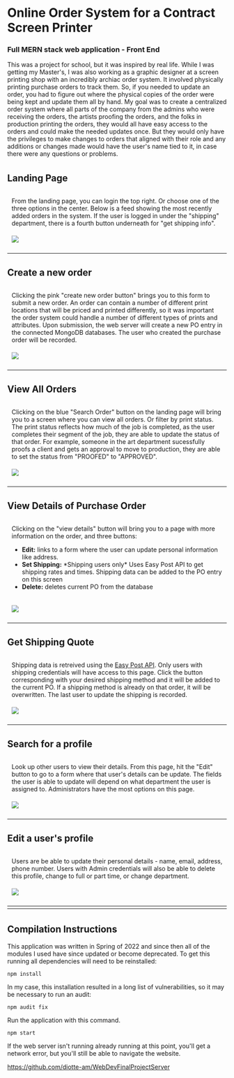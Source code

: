 
# Online Order System for a Contract Screen Printer
### Full MERN stack web application - Front End
This was a project for school, but it was inspired by real life. While I was getting my Master's, I was also working as a graphic designer at a screen printing shop with an incredibly archiac order system. It involved physically printing purchase orders to track them. So, if you needed to update an order, you had to figure out where the physical copies of the order were being kept and update them all by hand. My goal was to create a centralized order system where all parts of the company from the admins who were receiving the orders, the artists proofing the orders, and the folks in production printing the orders, they would all have easy access to the orders and could make the needed updates once. But they would only have the privileges to make changes to orders that aligned with their role and any additions or changes made would have the user's name tied to it, in case there were any questions or problems.
##

 <p style="padding-top: 5px; font-size: 150%"><b>Landing Page</b>
    <div style="display: block; margin: 0 auto; padding: 10px;">
        From the landing page, you can login the top right. Or choose one of the three options in the center. Below is a feed showing the most recently added orders in the system. If the user is logged in under the "shipping" department, there is a fourth button underneath for "get shipping info".  
    </div>
    <div style="display: block; margin: 0 auto; padding: 10px;">
        <img src="images/HomePage.png"> 
    </div>
</p>

<div style=
        "padding-top: 5px;
        clear: both;
        border-top: 1px solid;"
        ></div>

 <p style="padding-top: 5px; font-size: 150%"><b>Create a new order</b>
    <div style="display: block; margin: 0 auto; padding: 10px;">
        Clicking the pink "create new order button" brings you to this form to submit a new order. An order can contain a number of different print locations that will be priced and printed differently, so it was important the order system could handle a number of different types of prints and attributes. Upon submission, the <a ref="https://github.com/diotte-am/WebDevFinalProjectServer"> web server</a> will create a new PO entry in the connected MongoDB databases. The user who created the purchase order will be recorded.
    </div>
    <div style="display: block; margin: 0 auto; padding: 10px;">
        <img src="images/CreateNewOrder.png"> 
    </div>
</p>

<div style="padding-top: 5px;
        clear: both;
        border-top: 1px solid;"></div>

<p style="padding-top: 5px; font-size: 150%"><b>View All Orders</b>
    <div style="display: block; margin: 0 auto; padding: 10px;">
        Clicking on the blue "Search Order" button on the landing page will bring you to a screen where you can view all orders. Or filter by print status. The print status reflects how much of the job is completed, as the user completes their segment of the job, they are able to update the status of that order. For example, someone in the art department sucessfully proofs a client and gets an approval to move to production, they are able to set the status from "PROOFED" to "APPROVED".
    </div>
    <div style="display: block; margin: 0 auto; padding: 10px;">
        <img src="images/AllOrders.png"> 
    </div>
</p>

<div style="padding-top: 5px;
        clear: both;
        border-top: 1px solid;"></div>

<p style="padding-top: 5px; font-size: 150%"><b>View Details of Purchase Order</b>
    <div style="display: block; margin: 0 auto; padding: 10px;">
        Clicking on the "view details" button will bring you to a page with more information on the order, and three buttons:
      <ul>
        <li> <b>Edit:</b> links to a form where the user can update personal information like address.
        <li> <b>Set Shipping:</b> *Shipping users only* Uses Easy Post API to get shipping rates and times. Shipping data can be added to the PO entry on this screen
        <li> <b>Delete:</b> deletes current PO from the database
      </ul>
    </div>
    <div style="display: block; margin: 0 auto; padding: 10px;">
        <img src="images/ViewDetails.png"> 
    </div>
</p>

<div style="padding-top: 5px;
        clear: both;
        border-top: 1px solid;"></div>

<p style="padding-top: 5px; font-size: 150%"><b>Get Shipping Quote</b>
    <div style="display: block; margin: 0 auto; padding: 10px;">
        Shipping data is retreived using the <a href="http://www.easypost.com">Easy Post API</a>. Only users with shipping credentials will have access to this page. Click the button corresponding with your desired shipping method and it will be added to the current PO. If a shipping method is already on that order, it will be overwritten. The last user to update the shipping is recorded.
    </div>
    <div style="display: block; margin: 0 auto; padding: 10px;">
        <img src="images/ShippingRates.png"> 
    </div>
</p>

<div style="padding-top: 5px;
        clear: both;
        border-top: 1px solid;"></div>

<p style="padding-top: 5px; font-size: 150%"><b>Search for a profile</b>
    <div style="display: block; margin: 0 auto; padding: 10px;">
        Look up other users to view their details. From this page, hit the "Edit" button to go to a form where that user's details can be update. The fields the user is able to update will depend on what department the user is assigned to. Administrators have the most options on this page.
    </div>
    <div style="display: block; margin: 0 auto; padding: 10px;">
        <img src="images/SearchProfiles.png"> 
    </div>
</p>

<div style="padding-top: 5px;
        clear: both;
        border-top: 1px solid;"></div>

<p style="padding-top: 5px; font-size: 150%"><b>Edit a user's profile</b>
    <div style="display: block; margin: 0 auto; padding: 10px;">
        Users are be able to update their personal details - name, email, address, phone number. Users with Admin credentials will also be able to delete this profile, change to full or part time, or change department.
    </div>
    <div style="display: block; margin: 0 auto; padding: 10px;">
        <img src="images/EditProfile.png"> 
    </div>
</p>

<div style="padding-top: 5px;
        clear: both;
        border-top: 1px solid;"></div>



<div style="padding-top: 5px;
        clear: both;
        border-top: 1px solid;"></div>

## Compilation Instructions

This application was written in Spring of 2022 and since then all of the modules I used have since updated or become deprecated. To get this running all dependencies will need to be reinstalled:

```
npm install
```


In my case, this installation resulted in a long list of vulnerabilities, so it may be necessary to run an audit:

```
npm audit fix
```


Run the application with this command.

```
npm start
```


If the <a ref="https://github.com/diotte-am/WebDevFinalProjectServer"> web server</a> isn't running already running at this point, you'll get a network error, but you'll still be able to navigate the website.

https://github.com/diotte-am/WebDevFinalProjectServer
